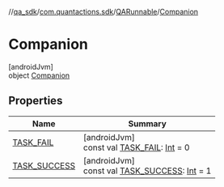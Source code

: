 //[qa_sdk](../../../../index.md)/[com.quantactions.sdk](../../index.md)/[QARunnable](../index.md)/[Companion](index.md)

# Companion

[androidJvm]\
object [Companion](index.md)

## Properties

| Name | Summary |
|---|---|
| [TASK_FAIL](-t-a-s-k_-f-a-i-l.md) | [androidJvm]<br>const val [TASK_FAIL](-t-a-s-k_-f-a-i-l.md): [Int](https://kotlinlang.org/api/latest/jvm/stdlib/kotlin/-int/index.html) = 0 |
| [TASK_SUCCESS](-t-a-s-k_-s-u-c-c-e-s-s.md) | [androidJvm]<br>const val [TASK_SUCCESS](-t-a-s-k_-s-u-c-c-e-s-s.md): [Int](https://kotlinlang.org/api/latest/jvm/stdlib/kotlin/-int/index.html) = 1 |
